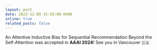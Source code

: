 ```yaml
---
layout: post
date: 2023-12-09 15:59:00-0400
inline: true
related_posts: false
---
```


An Attentive Inductive Bias for Sequential Recommendation Beyond the Self-Attention was accepted in **AAAI 2024**! See you in Vancouver 🇨🇦
